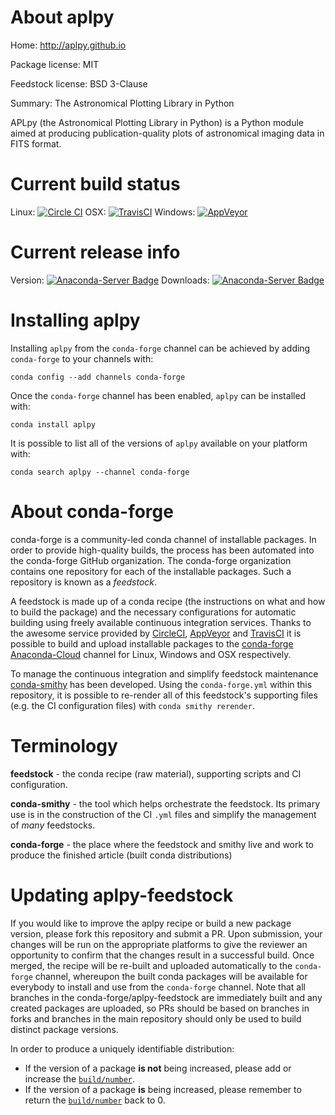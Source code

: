 About aplpy
===========

Home: http://aplpy.github.io

Package license: MIT

Feedstock license: BSD 3-Clause

Summary: The Astronomical Plotting Library in Python

APLpy (the Astronomical Plotting Library in Python) is a Python module
aimed at producing publication-quality plots of astronomical imaging data
in FITS format.


Current build status
====================

Linux: [![Circle CI](https://circleci.com/gh/conda-forge/aplpy-feedstock.svg?style=shield)](https://circleci.com/gh/conda-forge/aplpy-feedstock)
OSX: [![TravisCI](https://travis-ci.org/conda-forge/aplpy-feedstock.svg?branch=master)](https://travis-ci.org/conda-forge/aplpy-feedstock)
Windows: [![AppVeyor](https://ci.appveyor.com/api/projects/status/github/conda-forge/aplpy-feedstock?svg=True)](https://ci.appveyor.com/project/conda-forge/aplpy-feedstock/branch/master)

Current release info
====================
Version: [![Anaconda-Server Badge](https://anaconda.org/conda-forge/aplpy/badges/version.svg)](https://anaconda.org/conda-forge/aplpy)
Downloads: [![Anaconda-Server Badge](https://anaconda.org/conda-forge/aplpy/badges/downloads.svg)](https://anaconda.org/conda-forge/aplpy)

Installing aplpy
================

Installing `aplpy` from the `conda-forge` channel can be achieved by adding `conda-forge` to your channels with:

```
conda config --add channels conda-forge
```

Once the `conda-forge` channel has been enabled, `aplpy` can be installed with:

```
conda install aplpy
```

It is possible to list all of the versions of `aplpy` available on your platform with:

```
conda search aplpy --channel conda-forge
```


About conda-forge
=================

conda-forge is a community-led conda channel of installable packages.
In order to provide high-quality builds, the process has been automated into the
conda-forge GitHub organization. The conda-forge organization contains one repository
for each of the installable packages. Such a repository is known as a *feedstock*.

A feedstock is made up of a conda recipe (the instructions on what and how to build
the package) and the necessary configurations for automatic building using freely
available continuous integration services. Thanks to the awesome service provided by
[CircleCI](https://circleci.com/), [AppVeyor](http://www.appveyor.com/)
and [TravisCI](https://travis-ci.org/) it is possible to build and upload installable
packages to the [conda-forge](https://anaconda.org/conda-forge)
[Anaconda-Cloud](http://docs.anaconda.org/) channel for Linux, Windows and OSX respectively.

To manage the continuous integration and simplify feedstock maintenance
[conda-smithy](http://github.com/conda-forge/conda-smithy) has been developed.
Using the ``conda-forge.yml`` within this repository, it is possible to re-render all of
this feedstock's supporting files (e.g. the CI configuration files) with ``conda smithy rerender``.


Terminology
===========

**feedstock** - the conda recipe (raw material), supporting scripts and CI configuration.

**conda-smithy** - the tool which helps orchestrate the feedstock.
                   Its primary use is in the construction of the CI ``.yml`` files
                   and simplify the management of *many* feedstocks.

**conda-forge** - the place where the feedstock and smithy live and work to
                  produce the finished article (built conda distributions)


Updating aplpy-feedstock
========================

If you would like to improve the aplpy recipe or build a new
package version, please fork this repository and submit a PR. Upon submission,
your changes will be run on the appropriate platforms to give the reviewer an
opportunity to confirm that the changes result in a successful build. Once
merged, the recipe will be re-built and uploaded automatically to the
`conda-forge` channel, whereupon the built conda packages will be available for
everybody to install and use from the `conda-forge` channel.
Note that all branches in the conda-forge/aplpy-feedstock are
immediately built and any created packages are uploaded, so PRs should be based
on branches in forks and branches in the main repository should only be used to
build distinct package versions.

In order to produce a uniquely identifiable distribution:
 * If the version of a package **is not** being increased, please add or increase
   the [``build/number``](http://conda.pydata.org/docs/building/meta-yaml.html#build-number-and-string).
 * If the version of a package **is** being increased, please remember to return
   the [``build/number``](http://conda.pydata.org/docs/building/meta-yaml.html#build-number-and-string)
   back to 0.
